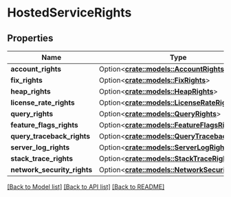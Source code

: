# HostedServiceRights

## Properties

Name | Type | Description | Notes
------------ | ------------- | ------------- | -------------
**account_rights** | Option<[**crate::models::AccountRights**](accountRights.md)> |  | [optional]
**fix_rights** | Option<[**crate::models::FixRights**](fixRights.md)> |  | [optional]
**heap_rights** | Option<[**crate::models::HeapRights**](heapRights.md)> |  | [optional]
**license_rate_rights** | Option<[**crate::models::LicenseRateRights**](licenseRateRights.md)> |  | [optional]
**query_rights** | Option<[**crate::models::QueryRights**](queryRights.md)> |  | [optional]
**feature_flags_rights** | Option<[**crate::models::FeatureFlagsRights**](featureFlagsRights.md)> |  | [optional]
**query_traceback_rights** | Option<[**crate::models::QueryTracebackRights**](queryTracebackRights.md)> |  | [optional]
**server_log_rights** | Option<[**crate::models::ServerLogRights**](serverLogRights.md)> |  | [optional]
**stack_trace_rights** | Option<[**crate::models::StackTraceRights**](stackTraceRights.md)> |  | [optional]
**network_security_rights** | Option<[**crate::models::NetworkSecurityRights**](networkSecurityRights.md)> |  | [optional]

[[Back to Model list]](../README.md#documentation-for-models) [[Back to API list]](../README.md#documentation-for-api-endpoints) [[Back to README]](../README.md)


